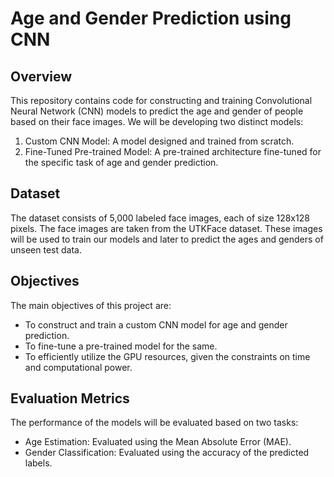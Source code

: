 # **Age and Gender Prediction using CNN**

## **Overview**

This repository contains code for constructing and training Convolutional Neural Network (CNN) models to predict the age and gender of people based on their face images. We will be developing two distinct models:

1. Custom CNN Model: A model designed and trained from scratch.
2. Fine-Tuned Pre-trained Model: A pre-trained architecture fine-tuned for the specific task of age and gender prediction.

## **Dataset**
The dataset consists of 5,000 labeled face images, each of size 128x128 pixels. The face images are taken from the UTKFace dataset. These images will be used to train our models and later to predict the ages and genders of unseen test data.

## **Objectives**
The main objectives of this project are:

- To construct and train a custom CNN model for age and gender prediction.
- To fine-tune a pre-trained model for the same.
- To efficiently utilize the GPU resources, given the constraints on time and computational power.

## **Evaluation Metrics**
The performance of the models will be evaluated based on two tasks:

- Age Estimation: Evaluated using the Mean Absolute Error (MAE).
- Gender Classification: Evaluated using the accuracy of the predicted labels.
